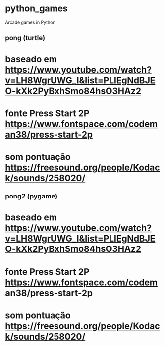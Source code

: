 # python_games
Arcade games in Python

pong (turtle)
--------
# baseado em https://www.youtube.com/watch?v=LH8WgrUWG_I&list=PLlEgNdBJEO-kXk2PyBxhSmo84hsO3HAz2
# fonte Press Start 2P https://www.fontspace.com/codeman38/press-start-2p
# som pontuação https://freesound.org/people/Kodack/sounds/258020/

pong2 (pygame)
--------
# baseado em https://www.youtube.com/watch?v=LH8WgrUWG_I&list=PLlEgNdBJEO-kXk2PyBxhSmo84hsO3HAz2
# fonte Press Start 2P https://www.fontspace.com/codeman38/press-start-2p
# som pontuação https://freesound.org/people/Kodack/sounds/258020/
